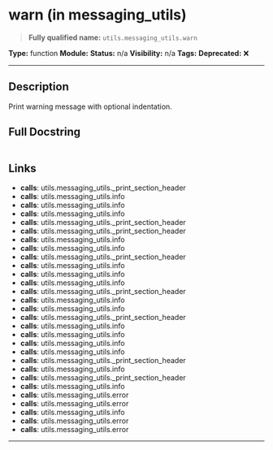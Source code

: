 # warn (in messaging_utils)
> **Fully qualified name:** `utils.messaging_utils.warn`

**Type:** function
**Module:** 
**Status:** n/a
**Visibility:** n/a
**Tags:** 
**Deprecated:** ❌

---

## Description
Print warning message with optional indentation.

## Full Docstring
```

```

## Links
- **calls**: utils.messaging_utils._print_section_header
- **calls**: utils.messaging_utils.info
- **calls**: utils.messaging_utils.info
- **calls**: utils.messaging_utils.info
- **calls**: utils.messaging_utils._print_section_header
- **calls**: utils.messaging_utils._print_section_header
- **calls**: utils.messaging_utils.info
- **calls**: utils.messaging_utils.info
- **calls**: utils.messaging_utils._print_section_header
- **calls**: utils.messaging_utils.info
- **calls**: utils.messaging_utils.info
- **calls**: utils.messaging_utils.info
- **calls**: utils.messaging_utils._print_section_header
- **calls**: utils.messaging_utils.info
- **calls**: utils.messaging_utils.info
- **calls**: utils.messaging_utils._print_section_header
- **calls**: utils.messaging_utils.info
- **calls**: utils.messaging_utils.info
- **calls**: utils.messaging_utils.info
- **calls**: utils.messaging_utils.info
- **calls**: utils.messaging_utils._print_section_header
- **calls**: utils.messaging_utils.info
- **calls**: utils.messaging_utils._print_section_header
- **calls**: utils.messaging_utils.info
- **calls**: utils.messaging_utils.error
- **calls**: utils.messaging_utils.error
- **calls**: utils.messaging_utils.info
- **calls**: utils.messaging_utils.error
- **calls**: utils.messaging_utils.error


---
